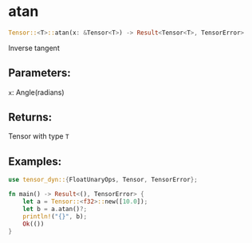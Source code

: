 # atan
```rust
Tensor::<T>::atan(x: &Tensor<T>) -> Result<Tensor<T>, TensorError>
```
Inverse tangent
## Parameters:
`x`: Angle(radians)
## Returns:
Tensor with type `T`
## Examples:
```rust
use tensor_dyn::{FloatUnaryOps, Tensor, TensorError};

fn main() -> Result<(), TensorError> {
    let a = Tensor::<f32>::new([10.0]);
    let b = a.atan()?;
    println!("{}", b);
    Ok(())
}
```